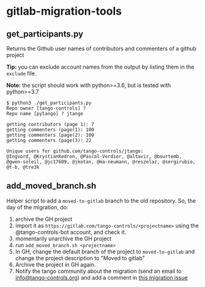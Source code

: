 # gitlab-migration-tools

## get_participants.py 

Returns the Github user names of contributors and commenters of a github project

**Tip:** you can exclude account names from the output by listing them in the `exclude` file.

**Note:** the script should work with python>=3.6, but is tested with python>=3.7

```console
$ python3 ./get_participants.py
Repo owner [tango-controls] ? 
Repo name [pytango] ? jtango

getting contributors (page 1): 7
getting commenters (page(1): 100
getting commenters (page(2): 100
getting commenters (page(3): 22

Unique users for github.com/tango-controls/jtango:
@Ingvord, @KrystianKedron, @Pascal-Verdier, @altavir, @bourtemb, @gwen-soleil, @jc17609, @jkotan, @ma-neumann, @reszelaz, @sergirubio, @t-b, @tre3k

```

## add_moved_branch.sh

Helper script to add a `moved-to-gitlab` branch to the old repository. So, the day of the migration, do:

1. archive the GH project
2. import it as `https://gitlab.com/tango-controls/<projectname>` using the @tango-controls-bot account, and check it.
3. momentarily unarchive the GH project 
4. run `add_moved_branch.sh <projectname>` 
4. In GH, change the default branch of the project to `moved-to-gitlab` and change the project description to "Moved to gitlab"
5. Archive the project in GH again.
6. Notify the tango community about the migration (send an email to info@tango-controls.org) and add a comment in [this migration issue](https://github.com/tango-controls/TangoTickets/issues/47)
